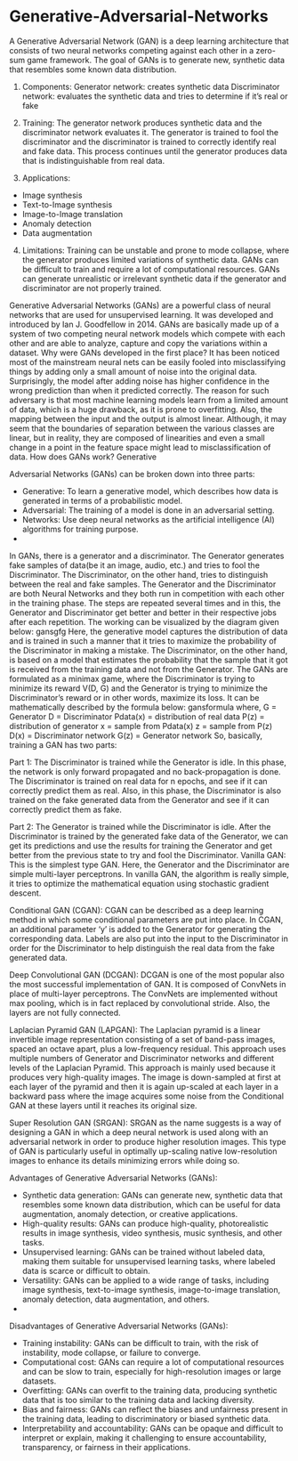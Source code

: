 # Generative-Adversarial-Networks

A Generative Adversarial Network (GAN) is a deep learning architecture that consists of two neural networks competing against each other in a zero-sum game framework. The goal of GANs is to generate new, synthetic data that resembles some known data distribution.

1. Components:
Generator network: creates synthetic data
Discriminator network: evaluates the synthetic data and tries to determine if it’s real or fake

2. Training:
The generator network produces synthetic data and the discriminator network evaluates it.
The generator is trained to fool the discriminator and the discriminator is trained to correctly identify real and fake data.
This process continues until the generator produces data that is indistinguishable from real data.

3. Applications:
- Image synthesis
- Text-to-Image synthesis
- Image-to-Image translation
- Anomaly detection
- Data augmentation

4. Limitations:
Training can be unstable and prone to mode collapse, where the generator produces limited variations of synthetic data.
GANs can be difficult to train and require a lot of computational resources.
GANs can generate unrealistic or irrelevant synthetic data if the generator and discriminator are not properly trained.

Generative Adversarial Networks (GANs) are a powerful class of neural networks that are used for unsupervised learning. It was developed and introduced by Ian J. Goodfellow in 2014. GANs are basically made up of a system of two competing neural network models which compete with each other and are able to analyze, capture and copy the variations within a dataset. Why were GANs developed in the first place? It has been noticed most of the mainstream neural nets can be easily fooled into misclassifying things by adding only a small amount of noise into the original data. Surprisingly, the model after adding noise has higher confidence in the wrong prediction than when it predicted correctly. The reason for such adversary is that most machine learning models learn from a limited amount of data, which is a huge drawback, as it is prone to overfitting. Also, the mapping between the input and the output is almost linear. Although, it may seem that the boundaries of separation between the various classes are linear, but in reality, they are composed of linearities and even a small change in a point in the feature space might lead to misclassification of data. How does GANs work? Generative 

Adversarial Networks (GANs) can be broken down into three parts:
- Generative: To learn a generative model, which describes how data is generated in terms of a probabilistic model.
- Adversarial: The training of a model is done in an adversarial setting.
- Networks: Use deep neural networks as the artificial intelligence (AI) algorithms for training purpose.
- 
In GANs, there is a generator and a discriminator. The Generator generates fake samples of data(be it an image, audio, etc.) and tries to fool the Discriminator. The Discriminator, on the other hand, tries to distinguish between the real and fake samples. The Generator and the Discriminator are both Neural Networks and they both run in competition with each other in the training phase. The steps are repeated several times and in this, the Generator and Discriminator get better and better in their respective jobs after each repetition. The working can be visualized by the diagram given below: gansgfg Here, the generative model captures the distribution of data and is trained in such a manner that it tries to maximize the probability of the Discriminator in making a mistake. The Discriminator, on the other hand, is based on a model that estimates the probability that the sample that it got is received from the training data and not from the Generator. The GANs are formulated as a minimax game, where the Discriminator is trying to minimize its reward V(D, G) and the Generator is trying to minimize the Discriminator’s reward or in other words, maximize its loss. It can be mathematically described by the formula below: gansformula where, G = Generator D = Discriminator Pdata(x) = distribution of real data P(z) = distribution of generator x = sample from Pdata(x) z = sample from P(z) D(x) = Discriminator network G(z) = Generator network So, basically, training a GAN has two parts:

Part 1: The Discriminator is trained while the Generator is idle. In this phase, the network is only forward propagated and no back-propagation is done. The Discriminator is trained on real data for n epochs, and see if it can correctly predict them as real. Also, in this phase, the Discriminator is also trained on the fake generated data from the Generator and see if it can correctly predict them as fake.

Part 2: The Generator is trained while the Discriminator is idle. After the Discriminator is trained by the generated fake data of the Generator, we can get its predictions and use the results for training the Generator and get better from the previous state to try and fool the Discriminator.
Vanilla GAN: This is the simplest type GAN. Here, the Generator and the Discriminator are simple multi-layer perceptrons. In vanilla GAN, the algorithm is really simple, it tries to optimize the mathematical equation using stochastic gradient descent.

Conditional GAN (CGAN): CGAN can be described as a deep learning method in which some conditional parameters are put into place. In CGAN, an additional parameter ‘y’ is added to the Generator for generating the corresponding data. Labels are also put into the input to the Discriminator in order for the Discriminator to help distinguish the real data from the fake generated data.

Deep Convolutional GAN (DCGAN): DCGAN is one of the most popular also the most successful implementation of GAN. It is composed of ConvNets in place of multi-layer perceptrons. The ConvNets are implemented without max pooling, which is in fact replaced by convolutional stride. Also, the layers are not fully connected.

Laplacian Pyramid GAN (LAPGAN): The Laplacian pyramid is a linear invertible image representation consisting of a set of band-pass images, spaced an octave apart, plus a low-frequency residual. This approach uses multiple numbers of Generator and Discriminator networks and different levels of the Laplacian Pyramid. This approach is mainly used because it produces very high-quality images. The image is down-sampled at first at each layer of the pyramid and then it is again up-scaled at each layer in a backward pass where the image acquires some noise from the Conditional GAN at these layers until it reaches its original size.

Super Resolution GAN (SRGAN): SRGAN as the name suggests is a way of designing a GAN in which a deep neural network is used along with an adversarial network in order to produce higher resolution images. This type of GAN is particularly useful in optimally up-scaling native low-resolution images to enhance its details minimizing errors while doing so.

Advantages of Generative Adversarial Networks (GANs):

- Synthetic data generation: GANs can generate new, synthetic data that resembles some known data distribution, which can be useful for data augmentation, anomaly detection, or creative applications.
- High-quality results: GANs can produce high-quality, photorealistic results in image synthesis, video synthesis, music synthesis, and other tasks.
- Unsupervised learning: GANs can be trained without labeled data, making them suitable for unsupervised learning tasks, where labeled data is scarce or difficult to obtain.
- Versatility: GANs can be applied to a wide range of tasks, including image synthesis, text-to-image synthesis, image-to-image translation, anomaly detection, data augmentation, and others.
- 
Disadvantages of Generative Adversarial Networks (GANs):

- Training instability: GANs can be difficult to train, with the risk of instability, mode collapse, or failure to converge.
- Computational cost: GANs can require a lot of computational resources and can be slow to train, especially for high-resolution images or large datasets.
- Overfitting: GANs can overfit to the training data, producing synthetic data that is too similar to the training data and lacking diversity.
- Bias and fairness: GANs can reflect the biases and unfairness present in the training data, leading to discriminatory or biased synthetic data.
- Interpretability and accountability: GANs can be opaque and difficult to interpret or explain, making it challenging to ensure accountability, transparency, or fairness in their applications.
